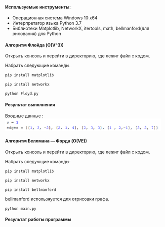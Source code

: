 #### Используемые инструменты:
- Операционная система Windows 10 x64
- Интерпретатор языка Python 3.7
- Библиотеки Matplotlib, NetworkX, itertools, math, bellmanford(для рисования) для Python

#### Алгоритм Флойда (O(V^3))

Открыть консоль и перейти в директорию, где лежит файл с кодом.

Набрать следующие команды:

```
pip install matplotlib
```
```
pip install networkx
```
```
python Floyd.py
```
#### Результат выполнения

Входные данные :
![alt text](screenshots/floyd_input.png "Описание будет тут")



#### Алгоритм Беллмана — Форда (O(VE))

Открыть консоль и перейти в директорию, где лежит файл с кодом.

Набрать следующие команды:

```
pip install matplotlib
```
```
pip install networkx
```
```
pip install bellmanford
```
bellmanford использяуется для отрисовки графа.
```
python main.py
```

#### Результат работы программы



